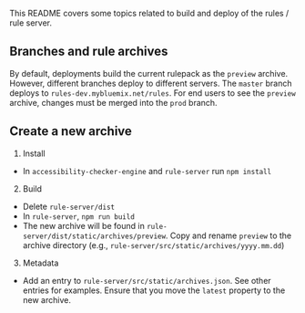 This README covers some topics related to build and deploy of the rules / rule server.

## Branches and rule archives

By default, deployments build the current rulepack as the `preview` archive. However, different branches deploy to different servers. The `master` branch deploys to `rules-dev.mybluemix.net/rules`. For end users to see the `preview` archive, changes must be merged into the `prod` branch.

## Create a new archive

1) Install
* In `accessibility-checker-engine` and `rule-server` run `npm install`

2) Build
* Delete `rule-server/dist`
* In `rule-server`, `npm run build`
* The new archive will be found in `rule-server/dist/static/archives/preview`. Copy and rename `preview` to the archive directory (e.g., `rule-server/src/static/archives/yyyy.mm.dd`)

3) Metadata
* Add an entry to `rule-server/src/static/archives.json`. See other entries for examples. Ensure that you move the `latest` property to the new archive.